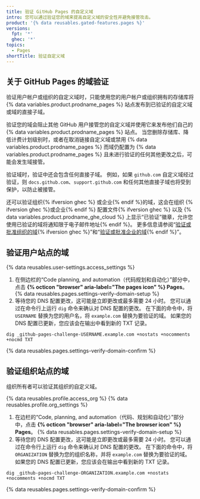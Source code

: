 ```yaml
---
title: 验证 GitHub Pages 的自定义域
intro: 您可以通过验证您的域来提高自定义域的安全性并避免接管攻击。
product: '{% data reusables.gated-features.pages %}'
versions:
  fpt: '*'
  ghec: '*'
topics:
  - Pages
shortTitle: 验证自定义域
---
```


## 关于 GitHub Pages 的域验证

验证用户帐户或组织的自定义域时，只能使用您的用户帐户或组织拥有的存储库将 {% data variables.product.prodname_pages %} 站点发布到已验证的自定义域或域的直接子域。

验证您的域会阻止其他 GitHub 用户接管您的自定义域并使用它来发布他们自己的 {% data variables.product.prodname_pages %} 站点。 当您删除存储库、降低计费计划级别时，或者在取消链接自定义域或禁用 {% data variables.product.prodname_pages %} 而域仍配置为 {% data variables.product.prodname_pages %} 且未进行验证的任何其他更改之后，可能会发生域接管。

验证域时，验证中还会包含任何直接子域。 例如，如果 `github.com` 自定义域经过验证，则 `docs.github.com`、`support.github.com` 和任何其他直接子域也将受到保护，以防止被接管。

还可以验证组织{% ifversion ghec %} 或企业{% endif %}的域，这会在组织 {% ifversion ghec %}或企业{% endif %} 配置文件{% ifversion ghec %} 以及 {% data variables.product.prodname_ghe_cloud %} 上显示“已验证”徽章，允许您使用已验证的域将通知限于电子邮件地址{% endif %}。 更多信息请参阅“[验证或批准组织的域](/organizations/managing-organization-settings/verifying-or-approving-a-domain-for-your-organization){% ifversion ghec %}”和“[验证或批准企业的域](/enterprise-cloud@latest/admin/configuration/configuring-your-enterprise/verifying-or-approving-a-domain-for-your-enterprise){% endif %}”。

## 验证用户站点的域

{% data reusables.user-settings.access_settings %}
1. 在侧边栏的“Code planning, and automation（代码规划和自动化）”部分中，点击 **{% octicon "browser" aria-label="The pages icon" %} Pages**。
{% data reusables.pages.settings-verify-domain-setup %}
1. 等待您的 DNS 配置更改，这可能是立即更改或最多需要 24 小时。 您可以通过在命令行上运行 `dig` 命令来确认对 DNS 配置的更改。 在下面的命令中，将 `USERNAME` 替换为您的用户名，将 `example.com` 替换为要验证的域。 如果您的 DNS 配置已更新，您应该会在输出中看到新的 TXT 记录。
  ```
  dig _github-pages-challenge-USERNAME.example.com +nostats +nocomments +nocmd TXT
  ```
{% data reusables.pages.settings-verify-domain-confirm %}

## 验证组织站点的域

组织所有者可以验证其组织的自定义域。

{% data reusables.profile.access_org %}
{% data reusables.profile.org_settings %}
1. 在边栏的“Code, planning, and automation（代码、规划和自动化）”部分中，点击 **{% octicon "browser" aria-label="The browser icon" %} Pages**。
{% data reusables.pages.settings-verify-domain-setup %}
1. 等待您的 DNS 配置更改，这可能是立即更改或最多需要 24 小时。 您可以通过在命令行上运行 `dig` 命令来确认对 DNS 配置的更改。 在下面的命令中，将 `ORGANIZATION` 替换为您的组织名称，并将 `example.com` 替换为要验证的域。 如果您的 DNS 配置已更新，您应该会在输出中看到新的 TXT 记录。
  ```
  dig _github-pages-challenge-ORGANIZATION.example.com +nostats +nocomments +nocmd TXT
  ```
{% data reusables.pages.settings-verify-domain-confirm %}
